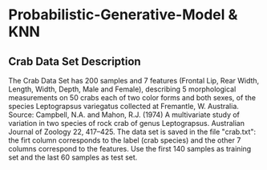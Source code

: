 # Probabilistic-Generative-Model & KNN 
## Crab Data Set Description
The Crab Data Set has 200 samples and 7 features (Frontal Lip, Rear Width, Length, Width, Depth, Male
and Female), describing 5 morphological measurements on 50 crabs each of two color forms and both
sexes, of the species Leptograpsus variegatus collected at Fremantle, W. Australia.
Source: Campbell, N.A. and Mahon, R.J. (1974) A multivariate study of variation in two species of rock
crab of genus Leptograpsus. Australian Journal of Zoology 22, 417–425.
The data set is saved in the file "crab.txt": the firt column corresponds to the label (crab species) and the
other 7 columns correspond to the features.
Use the first 140 samples as training set and the last 60 samples as test set.


